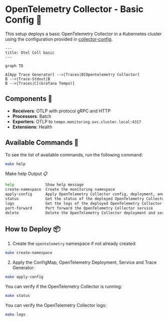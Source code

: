 # OpenTelemetry Collector - Basic Config 🚀 

This setup deploys a basic OpenTelemetry Collector in a Kubernetes cluster using the configuration provided in [collector-config](configmap.yaml).

```mermaid
---
title: Otel Coll basic
---

graph TD

A[App Trace Generator] -->|Traces|B[Opentelemetry Collector]
B -->|Trace-Stdout|B
B -->|Traces|C[(Grafana Tempo)]
```

## Components 🧩 

- **Receivers**: OTLP with protocol gRPC and HTTP
- **Processors**: Batch
- **Exporters**: OTLP to `tempo.monitoring.svc.cluster.local:4317`
- **Extensions**: Health

## Available Commands 📝

To see the list of available commands, run the following command:

```bash
make help
```

Make help Output 📋

```bash
help              Show help message
create-namespace  Create the monitoring namespace
apply-config      Apply OpenTelemetry Collector config, deployment, and service
status            Get the status of the deployed OpenTelemetry Collector pods
logs              Get the logs of the deployed OpenTelemetry Collector pods
port-forward      Port forward the OpenTelemetry Collector service
delete            Delete the OpenTelemetry Collector deployment and service
```

## How to Deploy 📦


1. Create the `opentelemetry` namespace if not already created:

```bash
make create-namespace
```

2. Apply the ConfigMap, OpenTelemetry Deployment, Service and Trace Generator:

```bash
make apply-config
```

You can verify if the OpenTelemetry Collector is running:

```bash
make status
```

You can verify the OpenTelemetry Collector logs:

```bash
make logs
```
